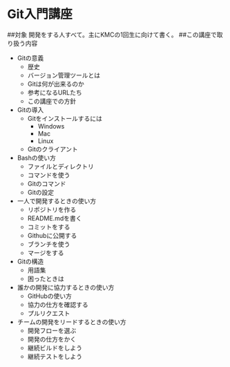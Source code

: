# Git入門講座
##対象
開発をする人すべて。主にKMCの1回生に向けて書く。
##この講座で取り扱う内容
* Gitの意義
  + 歴史
  + バージョン管理ツールとは
  + Gitは何が出来るのか
  + 参考になるURLたち
  + この講座での方針
* Gitの導入
  + Gitをインストールするには
    - Windows
    - Mac
    - Linux
  + Gitのクライアント
* Bashの使い方
  + ファイルとディレクトリ
  + コマンドを使う
  + Gitのコマンド
  + Gitの設定
* 一人で開発するときの使い方
  + リポジトリを作る
  + README.mdを書く
  + コミットをする
  + Githubに公開する
  + ブランチを使う
  + マージをする
* Gitの構造
  - 用語集
  - 困ったときは
* 誰かの開発に協力するときの使い方
  + GitHubの使い方
  + 協力の仕方を確認する
  + プルリクエスト
* チームの開発をリードするときの使い方
  + 開発フローを選ぶ
  + 開発の仕方をかく
  + 継続ビルドをしよう
  + 継続テストをしよう